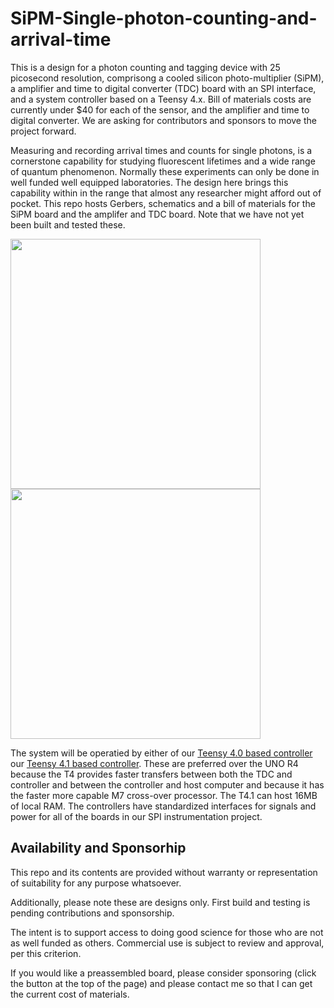 # SiPM-Single-photon-counting-and-arrival-time

This is a design for a photon counting and tagging device with 25 picosecond resolution, comprisong a cooled silicon photo-multiplier (SiPM), a amplifier and time to digital converter (TDC) board with an SPI interface, and a system controller based on a Teensy 4.x.  Bill of materials costs are currently under $40 for each of the sensor, and the amplifier and time to digital converter.   We are asking for contributors and sponsors to move the project forward.

Measuring and recording arrival times and counts for single photons, is a cornerstone capability for studying fluorescent lifetimes and a wide range of quantum phenomenon.
Normally these experiments can only be done in well funded well equipped laboratories.
The design here brings this capability within in the range that almost any researcher might afford out of pocket. 
This repo hosts Gerbers, schematics and a bill of materials for the SiPM board and the amplifer and TDC board.
Note that we have not yet been built and tested these.

<img src="https://github.com/user-attachments/assets/c80aea53-cabe-48d9-a1c9-c742df434c67" height=400>

<img src="https://github.com/user-attachments/assets/7d67d5c5-aa69-479b-b640-69460ece610e" height=400>

The system will be operatied by either of our [Teensy 4.0 based controller](https://github.com/drmcnelson/SPI-Instrumentation-Controller-T4.0) 
our [Teensy 4.1 based controller](https://github.com/drmcnelson/SPI-Instrumentation-Controller-T4.1).
These are preferred over the UNO R4 because the T4 provides faster transfers between both the TDC and controller and between the controller and host computer and because it has the faster more capable M7 cross-over processor.
The T4.1 can host 16MB of local RAM.
The controllers have standardized interfaces for signals and power for all of the boards in our SPI instrumentation project.

## Availability and Sponsorhip
This repo and its contents are provided without warranty or representation of suitability for any purpose whatsoever.

Additionally, please note these are designs only.  First build and testing is pending contributions and sponsorship.  

The intent is to support access to doing good science for those who are not as well funded as others.  Commercial use is subject to review and approval, per this criterion.

If you would like a preassembled board, please consider sponsoring (click the button at the top of the page) and please contact me so that I can get the current cost of materials.

